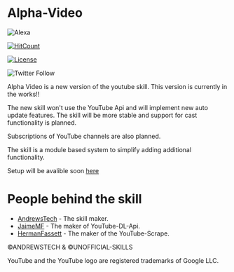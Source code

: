 # Alpha-Video
![Alexa](https://img.shields.io/endpoint?style=plastic&url=https%3A%2F%2Fraw.githubusercontent.com%2Funofficial-skills%2Falpha-video%2Fmaster%2FEndpoint.json)

[![HitCount](http://hits.dwyl.com/unofficial-skills/alpha-video.svg)](http://hits.dwyl.com/unofficial-skills/alpha-video)

[![License](https://img.shields.io/badge/License-Apache%202.0-blue.svg)](https://opensource.org/licenses/Apache-2.0)

![Twitter Follow](https://img.shields.io/twitter/follow/andrewstech1?label=follow&style=plastic)

Alpha Video is a new version of the youtube skill.
This version is currently in the works!!

The new skill won't use the YouTube Api and will implement new auto update features.
The skill will be more stable and support for cast functionality is planned.

Subscriptions of YouTube channels are also planned.

The skill is a module based system to simplify adding additional functionality.


Setup will be avalible soon [here](https://alpha-video.andrewstech.me/setup/)

People behind the skill
=====================
- [AndrewsTech](https://github.com/andrewstech) - The skill maker.
- [JaimeMF](https://github.com/jaimeMF) - The maker of YouTube-DL-Api.
- [HermanFassett](https://github.com/HermanFassett) - The maker of the YouTube-Scrape.


©ANDREWSTECH & ©UNOFFICIAL-SKILLS

YouTube and the YouTube logo are registered trademarks of Google LLC.



